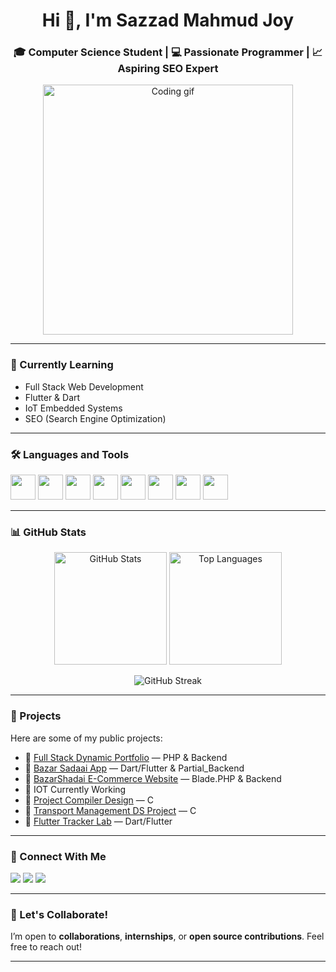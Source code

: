 <h1 align="center">Hi 👋, I'm Sazzad Mahmud Joy</h1>
<h3 align="center">🎓 Computer Science Student | 💻 Passionate Programmer | 📈 Aspiring SEO Expert</h3>

<p align="center">
  <img src="https://user-images.githubusercontent.com/55389276/140866485-8fb1c876-9a8f-4d6a-98dc-08c4981eaf70.gif" width="400" alt="Coding gif" />
</p>

---

### 🌱 Currently Learning
- Full Stack Web Development
- Flutter & Dart
- IoT Embedded Systems
- SEO (Search Engine Optimization)

---


### 🛠️ Languages and Tools

<p align="left">
  <img src="https://cdn.jsdelivr.net/gh/devicons/devicon/icons/c/c-original.svg" width="40" height="40"/>
  <img src="https://cdn.jsdelivr.net/gh/devicons/devicon/icons/cplusplus/cplusplus-original.svg" width="40" height="40"/>
  <img src="https://cdn.jsdelivr.net/gh/devicons/devicon/icons/html5/html5-original-wordmark.svg" width="40" height="40"/>
  <img src="https://cdn.jsdelivr.net/gh/devicons/devicon/icons/css3/css3-original-wordmark.svg" width="40" height="40"/>
  <img src="https://cdn.jsdelivr.net/gh/devicons/devicon/icons/java/java-original.svg" width="40" height="40"/>
  <img src="https://cdn.jsdelivr.net/gh/devicons/devicon/icons/python/python-original.svg" width="40" height="40"/>
  <img src="https://cdn.jsdelivr.net/gh/devicons/devicon/icons/flutter/flutter-original.svg" width="40" height="40"/>
  <img src="https://cdn.jsdelivr.net/gh/devicons/devicon/icons/php/php-original.svg" width="40" height="40"/>
</p>

---

### 📊 GitHub Stats

<p align="center">
  <img src="https://github-readme-stats.vercel.app/api?username=smjoy222&show_icons=true" alt="GitHub Stats" height="180"/>
  <img src="https://github-readme-stats.vercel.app/api/top-langs/?username=smjoy222&layout=compact" alt="Top Languages" height="180"/>
</p>

<p align="center">
  <img src="https://github-readme-streak-stats.herokuapp.com/?user=smjoy222" alt="GitHub Streak" />
</p>

---

### 📌 Projects

Here are some of my public projects:

- 🔗 [Full Stack Dynamic Portfolio](https://github.com/smjoy222/Full-Stack-Dynamic-Portfolio) — PHP & Backend
- 🔗 [Bazar Sadaai App](https://github.com/smjoy222/bazar_sadaai_app) — Dart/Flutter & Partial_Backend
- 🔗 [BazarShadai E-Commerce Website](https://github.com/smjoy222/BazarShadai_E-Commerce_Website) — Blade.PHP & Backend
- 🔗 IOT Currently Working
- 🔗 [Project Compiler Design](https://github.com/smjoy222/Project-Compiler-Design) — C
- 🔗 [Transport Management DS Project](https://github.com/smjoy222/Transport-Mangement-Project-Data-Structure-) — C
- 🔗 [Flutter Tracker Lab](https://github.com/smjoy222/flutter_5777_development_tracker_lab) — Dart/Flutter

---

### 💼 Connect With Me
<p align="left">
  <a href="https://twitter.com/sazzad_222" target="_blank"><img src="https://img.shields.io/badge/Twitter-1DA1F2?style=for-the-badge&logo=twitter&logoColor=white"/></a>
  <a href="https://www.linkedin.com/in/sazzad-mahmud-joy-2a5391296/" target="_blank"><img src="https://img.shields.io/badge/LinkedIn-0077B5?style=for-the-badge&logo=linkedin&logoColor=white"/></a>
  <a href="https://www.facebook.com/smjoy222/" target="_blank"><img src="https://img.shields.io/badge/Facebook-1877F2?style=for-the-badge&logo=facebook&logoColor=white"/></a>
</p>

---

### 🚀 Let's Collaborate!

I’m open to **collaborations**, **internships**, or **open source contributions**. Feel free to reach out!

---

